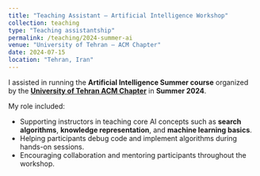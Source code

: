 ```yaml
---
title: "Teaching Assistant – Artificial Intelligence Workshop"
collection: teaching
type: "Teaching assistantship"
permalink: /teaching/2024-summer-ai
venue: "University of Tehran – ACM Chapter"
date: 2024-07-15
location: "Tehran, Iran"
---
```


I assisted in running the **Artificial Intelligence Summer course** organized by the [**University of Tehran ACM Chapter**](https://ut-acm.ir/) in **Summer 2024**.  

My role included:  
- Supporting instructors in teaching core AI concepts such as **search algorithms**, **knowledge representation**, and **machine learning basics**.  
- Helping participants debug code and implement algorithms during hands-on sessions.  
- Encouraging collaboration and mentoring participants throughout the workshop.  
